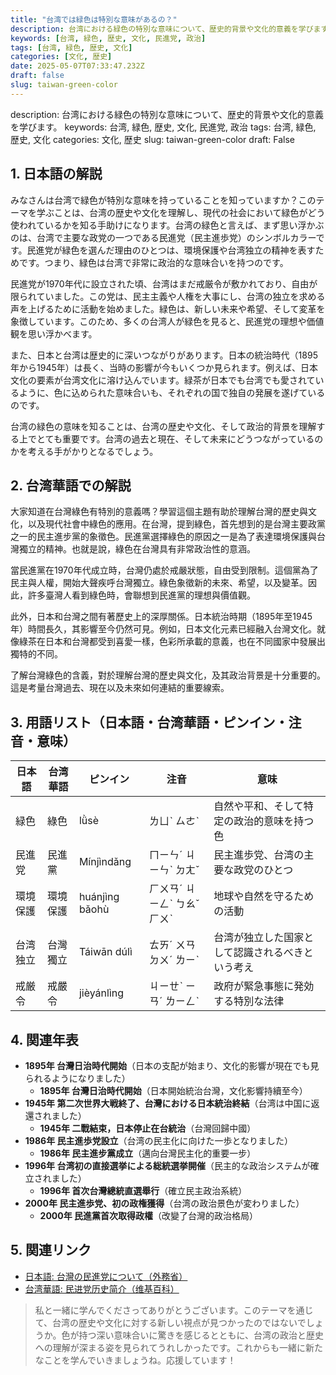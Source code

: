 ```yaml
---
title: "台湾では緑色は特別な意味があるの？"
description: 台湾における緑色の特別な意味について、歴史的背景や文化的意義を学びます。
keywords: [台湾, 緑色, 歴史, 文化, 民進党, 政治]
tags: [台湾, 緑色, 歴史, 文化]
categories: [文化, 歴史]
date: 2025-05-07T07:33:47.232Z
draft: false
slug: taiwan-green-color
---
```


description: 台湾における緑色の特別な意味について、歴史的背景や文化的意義を学びます。
keywords: 台湾, 緑色, 歴史, 文化, 民進党, 政治
tags: 台湾, 緑色, 歴史, 文化
categories: 文化, 歴史
slug: taiwan-green-color
draft: False

## 1. 日本語の解説
みなさんは台湾で緑色が特別な意味を持っていることを知っていますか？このテーマを学ぶことは、台湾の歴史や文化を理解し、現代の社会において緑色がどう使われているかを知る手助けになります。台湾の緑色と言えば、まず思い浮かぶのは、台湾で主要な政党の一つである民進党（民主進歩党）のシンボルカラーです。民進党が緑色を選んだ理由のひとつは、環境保護や台湾独立の精神を表すためです。つまり、緑色は台湾で非常に政治的な意味合いを持つのです。

民進党が1970年代に設立された頃、台湾はまだ戒厳令が敷かれており、自由が限られていました。この党は、民主主義や人権を大事にし、台湾の独立を求める声を上げるために活動を始めました。緑色は、新しい未来や希望、そして変革を象徴しています。このため、多くの台湾人が緑色を見ると、民進党の理想や価値観を思い浮かべます。

また、日本と台湾は歴史的に深いつながりがあります。日本の統治時代（1895年から1945年）は長く、当時の影響が今もいくつか見られます。例えば、日本文化の要素が台湾文化に溶け込んでいます。緑茶が日本でも台湾でも愛されているように、色に込められた意味合いも、それぞれの国で独自の発展を遂げているのです。

台湾の緑色の意味を知ることは、台湾の歴史や文化、そして政治的背景を理解する上でとても重要です。台湾の過去と現在、そして未来にどうつながっているのかを考える手がかりとなるでしょう。

## 2. 台湾華語での解説
大家知道在台灣綠色有特別的意義嗎？學習這個主題有助於理解台灣的歷史與文化，以及現代社會中綠色的應用。在台灣，提到綠色，首先想到的是台灣主要政黨之一的民主進步黨的象徵色。民進黨選擇綠色的原因之一是為了表達環境保護與台灣獨立的精神。也就是說，綠色在台灣具有非常政治性的意涵。

當民進黨在1970年代成立時，台灣仍處於戒嚴狀態，自由受到限制。這個黨為了民主與人權，開始大聲疾呼台灣獨立。綠色象徵新的未來、希望，以及變革。因此，許多臺灣人看到綠色時，會聯想到民進黨的理想與價值觀。

此外，日本和台灣之間有著歷史上的深厚關係。日本統治時期（1895年至1945年）時間長久，其影響至今仍然可見。例如，日本文化元素已經融入台灣文化。就像綠茶在日本和台灣都受到喜愛一樣，色彩所承載的意義，也在不同國家中發展出獨特的不同。

了解台灣綠色的含義，對於理解台灣的歷史與文化，及其政治背景是十分重要的。這是考量台灣過去、現在以及未來如何連結的重要線索。

## 3. 用語リスト（日本語・台湾華語・ピンイン・注音・意味）

| 日本語     | 台湾華語           | ピンイン    | 注音    | 意味                                                 |
|----------|-----------------|----------|--------|--------------------------------------------------|
| 緑色     | 綠色             | lǜsè     | ㄌㄩˋ ㄙㄜˋ | 自然や平和、そして特定の政治的意味を持つ色                       |
| 民進党   | 民進黨           | Mínjìndǎng | ㄇㄧㄣˊ ㄐㄧㄣˋ ㄉㄤˇ | 民主進歩党、台湾の主要な政党のひとつ                            |
| 環境保護 | 環境保護         | huánjìng bǎohù | ㄏㄨㄢˊ ㄐㄧㄥˋ ㄅㄠˇ ㄏㄨˋ | 地球や自然を守るための活動                                 |
| 台湾独立 | 台灣獨立         | Táiwān dúlì | ㄊㄞˊ ㄨㄢ ㄉㄨˊ ㄌㄧˋ | 台湾が独立した国家として認識されるべきという考え                     |
| 戒厳令   | 戒嚴令           | jièyánlìng | ㄐㄧㄝˋ ㄧㄢˊ ㄌㄧㄥˋ | 政府が緊急事態に発効する特別な法律                           |

## 4. 関連年表
- **1895年 台灣日治時代開始**（日本の支配が始まり、文化的影響が現在でも見られるようになりました）
  - **1895年 台灣日治時代開始**（日本開始統治台灣，文化影響持續至今）
- **1945年 第二次世界大戦終了、台灣における日本統治終結**（台湾は中国に返還されました）
  - **1945年 二戰結束，日本停止在台統治**（台灣回歸中國）
- **1986年 民主進歩党設立**（台湾の民主化に向けた一歩となりました）
  - **1986年 民主進步黨成立**（邁向台灣民主化的重要一步）
- **1996年 台湾初の直接選挙による総統選挙開催**（民主的な政治システムが確立されました）
  - **1996年 首次台灣總統直選舉行**（確立民主政治系統）
- **2000年 民主進歩党、初の政権獲得**（台湾の政治景色が変わりました）
  - **2000年 民進黨首次取得政權**（改變了台灣的政治格局）

## 5. 関連リンク

- [日本語: 台灣の民進党について（外務省）](https://www.mofa.go.jp/mofaj/area/taiwan/index.html)
- [台湾華語: 民进党历史简介（维基百科）](https://zh.wikipedia.org/zh-tw/民主進步黨)

>私と一緒に学んでくださってありがとうございます。このテーマを通じて、台湾の歴史や文化に対する新しい視点が見つかったのではないでしょうか。色が持つ深い意味合いに驚きを感じるとともに、台湾の政治と歴史への理解が深まる姿を見られてうれしかったです。これからも一緒に新たなことを学んでいきましょうね。応援しています！